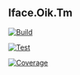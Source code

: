 ## Iface.Oik.Tm

[![Build](https://img.shields.io/azure-devops/build/ntk-interface/ec3fc29c-7822-450e-a6db-08567c0705e8/27)](https://dev.azure.com/ntk-interface/Iface.Oik.Tm/_build/latest?definitionId=27&branchName=master)

[![Test](https://img.shields.io/azure-devops/tests/ntk-interface/iface.oik.tm/27)](https://dev.azure.com/ntk-interface/Iface.Oik.Tm/_build/latest?definitionId=27&branchName=master)

[![Coverage](https://img.shields.io/azure-devops/coverage/ntk-interface/iface.oik.tm/27)](https://dev.azure.com/ntk-interface/Iface.Oik.Tm/_build/latest?definitionId=27&branchName=master)